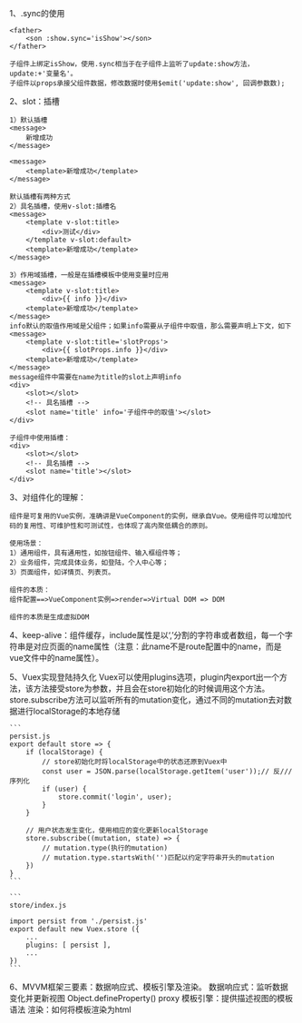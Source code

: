 1、.sync的使用

    <father>
        <son :show.sync='isShow'></son>
    </father>
    
    子组件上绑定isShow，使用.sync相当于在子组件上监听了update:show方法，update:+'变量名'。
    子组件以props承接父组件数据，修改数据时使用$emit('update:show', 回调参数数);
2、slot：插槽

    1）默认插槽
    <message>
        新增成功    
    </message>

    <message>
        <template>新增成功</template>
    </message>

    默认插槽有两种方式
    2）具名插槽，使用v-slot:插槽名
    <message>
        <template v-slot:title>
            <div>测试</div>
        </template v-slot:default>
        <template>新增成功</template>
    </message>

    3）作用域插槽，一般是在插槽模板中使用变量时应用
    <message>
        <template v-slot:title>
            <div>{{ info }}</div>
        <template>新增成功</template>
    </message>
    info默认的取值作用域是父组件；如果info需要从子组件中取值，那么需要声明上下文，如下
    <message>
        <template v-slot:title='slotProps'>
            <div>{{ slotProps.info }}</div>
        <template>新增成功</template>
    </message>
    message组件中需要在name为title的slot上声明info
    <div>
        <slot></slot>
        <!-- 具名插槽 -->
        <slot name='title' info='子组件中的取值'></slot>
    </div>

    子组件中使用插槽：
    <div>
        <slot></slot>
        <!-- 具名插槽 -->
        <slot name='title'></slot>
    </div>

3、对组件化的理解：

    组件是可复用的Vue实例，准确讲是VueComponent的实例，继承自Vue。使用组件可以增加代码的复用性、可维护性和可测试性，也体现了高内聚低耦合的原则。

    使用场景：
    1）通用组件，具有通用性，如按钮组件、输入框组件等；
    2）业务组件，完成具体业务，如登陆，个人中心等；
    3）页面组件，如详情页、列表页。

    组件的本质：
    组件配置==>VueComponent实例=>render=>Virtual DOM => DOM
    
    组件的本质是生成虚拟DOM

4、keep-alive：组件缓存，include属性是以‘,’分割的字符串或者数组，每一个字符串是对应页面的name属性（注意：此name不是route配置中的name，而是vue文件中的name属性）。

5、Vuex实现登陆持久化
    Vuex可以使用plugins选项，plugin内export出一个方法，该方法接受store为参数，并且会在store初始化的时候调用这个方法。
    store.subscribe方法可以监听所有的mutation变化，通过不同的mutation去对数据进行localStorage的本地存储

    ```
    persist.js
    export default store => {
        if (localStorage) {
            // store初始化时将localStorage中的状态还原到Vuex中
            const user = JSON.parse(localStorage.getItem('user'));// 反///序列化
            if (user) {
                store.commit('login', user);
            }
        }

        // 用户状态发生变化，使用相应的变化更新localStorage
        store.subscribe((mutation, state) => {
            // mutation.type(执行的mutation)
            // mutation.type.startsWith('')匹配以约定字符串开头的mutation
        })
    }
    ```

    ```
    store/index.js

    import persist from './persist.js'
    export default new Vuex.store ({
        ...
        plugins: [ persist ],
        ...
    })
    ```

6、MVVM框架三要素：数据响应式、模板引擎及渲染。
    数据响应式：监听数据变化并更新视图
        Object.defineProperty()
        proxy
    模板引擎：提供描述视图的模板语法
    渲染：如何将模板渲染为html
